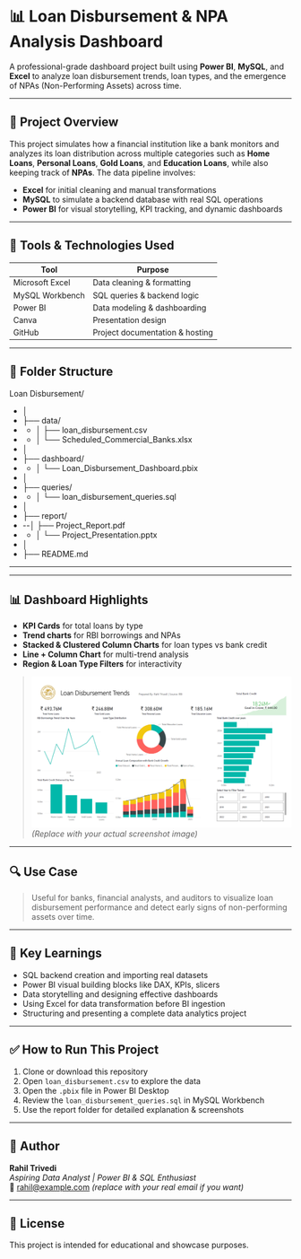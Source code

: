 # 📊 Loan Disbursement & NPA Analysis Dashboard

A professional-grade dashboard project built using **Power BI**, **MySQL**, and **Excel** to analyze loan disbursement trends, loan types, and the emergence of NPAs (Non-Performing Assets) across time.

---

## 📌 Project Overview

This project simulates how a financial institution like a bank monitors and analyzes its loan distribution across multiple categories such as **Home Loans**, **Personal Loans**, **Gold Loans**, and **Education Loans**, while also keeping track of **NPAs**. The data pipeline involves:

- **Excel** for initial cleaning and manual transformations  
- **MySQL** to simulate a backend database with real SQL operations  
- **Power BI** for visual storytelling, KPI tracking, and dynamic dashboards  

---

## 🧰 Tools & Technologies Used

| Tool         | Purpose                        |
|--------------|--------------------------------|
| Microsoft Excel | Data cleaning & formatting     |
| MySQL Workbench | SQL queries & backend logic     |
| Power BI     | Data modeling & dashboarding   |
| Canva        | Presentation design            |
| GitHub       | Project documentation & hosting|

---

## 📁 Folder Structure

Loan Disbursement/
- │
- ├── data/
- - │ ├── loan_disbursement.csv
- - │ └── Scheduled_Commercial_Banks.xlsx
- │
- ├── dashboard/
- - │ └── Loan_Disbursement_Dashboard.pbix
- │
- ├── queries/
- - │ └── loan_disbursement_queries.sql
- │
- ├── report/
- --│ ├── Project_Report.pdf
- - │ └── Project_Presentation.pptx
- │
- ├── README.md

---

---

## 📊 Dashboard Highlights

- **KPI Cards** for total loans by type  
- **Trend charts** for RBI borrowings and NPAs  
- **Stacked & Clustered Column Charts** for loan types vs bank credit  
- **Line + Column Chart** for multi-trend analysis  
- **Region & Loan Type Filters** for interactivity  

> ![Dashboard Preview](report/dashboard_screenshot.png)  
> *(Replace with your actual screenshot image)*

---

## 🔍 Use Case

> Useful for banks, financial analysts, and auditors to visualize loan disbursement performance and detect early signs of non-performing assets over time.

---

## 🧠 Key Learnings

- SQL backend creation and importing real datasets
- Power BI visual building blocks like DAX, KPIs, slicers
- Data storytelling and designing effective dashboards
- Using Excel for data transformation before BI ingestion
- Structuring and presenting a complete data analytics project

---

## ✅ How to Run This Project

1. Clone or download this repository  
2. Open `loan_disbursement.csv` to explore the data  
3. Open the `.pbix` file in Power BI Desktop  
4. Review the `loan_disbursement_queries.sql` in MySQL Workbench  
5. Use the report folder for detailed explanation & screenshots  

---

## 📢 Author

**Rahil Trivedi**  
*Aspiring Data Analyst | Power BI & SQL Enthusiast*  
📧 rahil@example.com *(replace with your real email if you want)*

---

## 📌 License

This project is intended for educational and showcase purposes.

